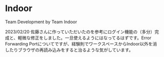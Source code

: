 # Indoor
Team Development by Team Indoor

2023/02/20
佐藤さんに作っていただいたのを参考にログイン機能の（多分）完成と、軽微な修正をしました。一旦使えるようにはなってるはずです。Error Forwarding Portについてですが、経験則でワークスペースからIndoor以外を消したりブラウザの再読み込みをすると治るような気がしています。

